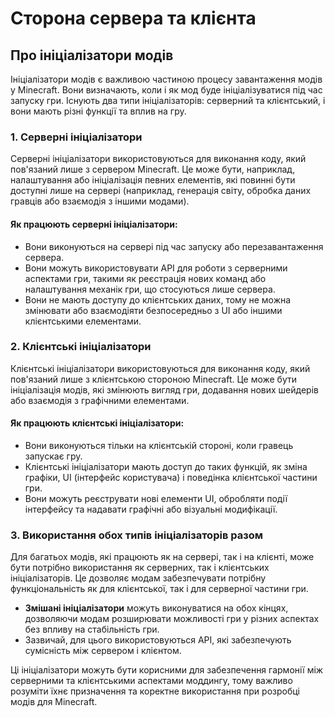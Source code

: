# Сторона сервера та клієнта

<!-- Включено, оскільки перший елемент посилається на це -->

## Про ініціалізатори модів

Ініціалізатори модів є важливою частиною процесу завантаження модів у Minecraft. Вони визначають, коли і як мод буде ініціалізуватися під час запуску гри. Існують два типи ініціалізаторів: серверний та клієнтський, і вони мають різні функції та вплив на гру.

### 1. **Серверні ініціалізатори**

Серверні ініціалізатори використовуються для виконання коду, який пов'язаний лише з сервером Minecraft. Це може бути, наприклад, налаштування або ініціалізація певних елементів, які повинні бути доступні лише на сервері (наприклад, генерація світу, обробка даних гравців або взаємодія з іншими модами).

#### Як працюють серверні ініціалізатори:
- Вони виконуються на сервері під час запуску або перезавантаження сервера.
- Вони можуть використовувати API для роботи з серверними аспектами гри, такими як реєстрація нових команд або налаштування механік гри, що стосуються лише сервера.
- Вони не мають доступу до клієнтських даних, тому не можна змінювати або взаємодіяти безпосередньо з UI або іншими клієнтськими елементами.

### 2. **Клієнтські ініціалізатори**

Клієнтські ініціалізатори використовуються для виконання коду, який пов'язаний лише з клієнтською стороною Minecraft. Це може бути ініціалізація модів, які змінюють вигляд гри, додавання нових шейдерів або взаємодія з графічними елементами.

#### Як працюють клієнтські ініціалізатори:
- Вони виконуються тільки на клієнтській стороні, коли гравець запускає гру.
- Клієнтські ініціалізатори мають доступ до таких функцій, як зміна графіки, UI (інтерфейс користувача) і поведінка клієнтської частини гри.
- Вони можуть реєструвати нові елементи UI, обробляти події інтерфейсу та надавати графічні або візуальні модифікації.

### 3. **Використання обох типів ініціалізаторів разом**

Для багатьох модів, які працюють як на сервері, так і на клієнті, може бути потрібно використання як серверних, так і клієнтських ініціалізаторів. Це дозволяє модам забезпечувати потрібну функціональність як для клієнтської, так і для серверної частини гри.

- **Змішані ініціалізатори** можуть виконуватися на обох кінцях, дозволяючи модам розширювати можливості гри у різних аспектах без впливу на стабільність гри.
- Зазвичай, для цього використовуються API, які забезпечують сумісність між сервером і клієнтом.

Ці ініціалізатори можуть бути корисними для забезпечення гармонії між серверними та клієнтськими аспектами моддингу, тому важливо розуміти їхнє призначення та коректне використання при розробці модів для Minecraft.

